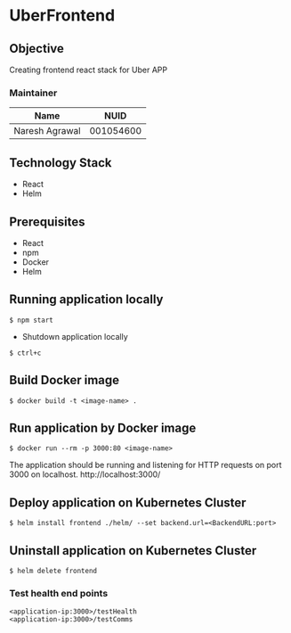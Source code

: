 # UberFrontend

## Objective
Creating frontend react stack for Uber APP

### Maintainer 
<table>
    <thead>
      <tr>
        <th>Name</th>
        <th>NUID</th>
      </tr>
    </thead>
    <tbody>
        <tr>
            <td>Naresh Agrawal</td>
            <td>001054600</td>
        </tr>
    </tbody>
</table>

## Technology Stack
* React
* Helm

## Prerequisites
* React
* npm
* Docker
* Helm

## Running application locally
```
$ npm start
```

* Shutdown application locally
```
$ ctrl+c
```

## Build Docker image
```
$ docker build -t <image-name> .
```

## Run application by Docker image
```
$ docker run --rm -p 3000:80 <image-name>
```
The application should be running and listening for HTTP requests on port 3000 on localhost.
http://localhost:3000/

## Deploy application on Kubernetes Cluster
```
$ helm install frontend ./helm/ --set backend.url=<BackendURL:port>
```

## Uninstall application on Kubernetes Cluster
```
$ helm delete frontend
```

### Test health end points
`<application-ip:3000>/testHealth`<br/>
`<application-ip:3000>/testComms`
